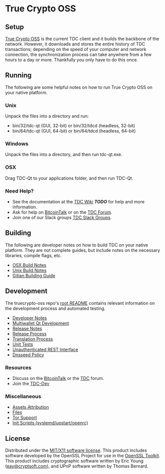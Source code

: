 True Crypto OSS
=====================

Setup
---------------------
[True Crypto OSS](https://truedividendcrypto.org/) is the current TDC client and it builds the backbone of the network. However, it downloads and stores the entire history of TDC transactions; depending on the speed of your computer and network connection, the synchronization process can take anywhere from a few hours to a day or more. Thankfully you only have to do this once.

Running
---------------------
The following are some helpful notes on how to run True Crypto OSS on your native platform.

### Unix

Unpack the files into a directory and run:

- bin/32/tdc-qt (GUI, 32-bit) or bin/32/tdcd (headless, 32-bit)
- bin/64/tdc-qt (GUI, 64-bit) or bin/64/tdcd (headless, 64-bit)

### Windows

Unpack the files into a directory, and then run tdc-qt.exe.

### OSX

Drag TDC-Qt to your applications folder, and then run TDC-Qt.

### Need Help?

* See the documentation at the [TDC Wiki](https://en.bitcoin.it/wiki/Main_Page) ***TODO***
for help and more information.
* Ask for help on [BitcoinTalk](https://bitcointalk.org/index.php?topic=1604893.0) or on the [TDC Forum](https://google.forum.com/).
* Join one of our Slack groups [TDC Slack Groups](https://google.slack.com/).

Building
---------------------
The following are developer notes on how to build TDC on your native platform. They are not complete guides, but include notes on the necessary libraries, compile flags, etc.

- [OSX Build Notes](build-osx.md)
- [Unix Build Notes](build-unix.md)
- [Gitian Building Guide](gitian-building.md)

Development
---------------------
The truecrypto-oss repo's [root README](https://github.com/truedividendcryptocurrency/truecrypto-oss/blob/master/README.md) contains relevant information on the development process and automated testing.

- [Developer Notes](developer-notes.md)
- [Multiwallet Qt Development](multiwallet-qt.md)
- [Release Notes](release-notes.md)
- [Release Process](release-process.md)
- [Translation Process](translation_process.md)
- [Unit Tests](unit-tests.md)
- [Unauthenticated REST Interface](REST-interface.md)
- [Dnsseed Policy](dnsseed-policy.md)

### Resources

* Discuss on the [BitcoinTalk](https://bitcointalk.org/index.php?topic=1604893.0) or the [TDC](https://google.forum.com/) forum.
* Join the [TDC-Dev](https://google.slack.com/) 

### Miscellaneous
- [Assets Attribution](assets-attribution.md)
- [Files](files.md)
- [Tor Support](tor.md)
- [Init Scripts (systemd/upstart/openrc)](init.md)

License
---------------------
Distributed under the [MIT/X11 software license](http://www.opensource.org/licenses/mit-license.php).
This product includes software developed by the OpenSSL Project for use in the [OpenSSL Toolkit](https://www.openssl.org/). This product includes
cryptographic software written by Eric Young ([eay@cryptsoft.com](mailto:eay@cryptsoft.com)), and UPnP software written by Thomas Bernard.
